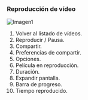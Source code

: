 ### Reproducción de vídeo

![Imagen1](http://static.energysistem.com/images/manuals/42235/561685fc10a31.jpg)

1. Volver al listado de vídeos.
2. Reproducir / Pausa.
3. Compartir.
4. Preferencias de compartir.
5. Opciones.
6. Película en reproducción.
7. Duración.
8. Expandir pantalla.
9. Barra de progreso.
10. Tiempo reproducido.

